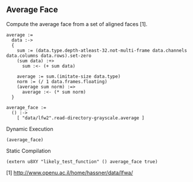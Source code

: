 Average Face
------------
Compute the average face from a set of aligned faces [1].

    average :=
      data :->
      {
        sum := (data.type.depth-atleast-32.not-multi-frame data.channels data.columns data.rows).set-zero
        (sum data) :+>
          sum :<- (+ sum data)

        average := sum.(imitate-size data.type)
        norm := (/ 1 data.frames.floating)
        (average sum norm) :=>
          average :<- (* sum norm)
      }

    average_face :=
      () :->
        [ "data/lfw2".read-directory-grayscale.average ]

Dynamic Execution

    (average_face)

Static Compilation

    (extern u8XY "likely_test_function" () average_face true)

[1] http://www.openu.ac.il/home/hassner/data/lfwa/
